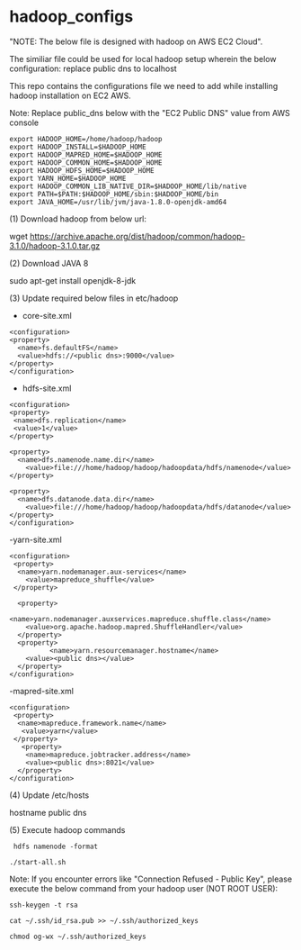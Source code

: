 # hadoop_configs
"NOTE: The below file is designed with hadoop on AWS EC2 Cloud".

The similiar file could be used for local hadoop setup wherein the below configuration: replace public dns to localhost


This repo contains the configurations file we need to add while installing hadoop installation on EC2 AWS.

Note: Replace public_dns below with the "EC2 Public DNS" value from AWS console

```
export HADOOP_HOME=/home/hadoop/hadoop
export HADOOP_INSTALL=$HADOOP_HOME
export HADOOP_MAPRED_HOME=$HADOOP_HOME
export HADOOP_COMMON_HOME=$HADOOP_HOME
export HADOOP_HDFS_HOME=$HADOOP_HOME
export YARN_HOME=$HADOOP_HOME
export HADOOP_COMMON_LIB_NATIVE_DIR=$HADOOP_HOME/lib/native
export PATH=$PATH:$HADOOP_HOME/sbin:$HADOOP_HOME/bin
export JAVA_HOME=/usr/lib/jvm/java-1.8.0-openjdk-amd64

```



(1) Download hadoop from below url:

wget https://archive.apache.org/dist/hadoop/common/hadoop-3.1.0/hadoop-3.1.0.tar.gz

(2) Download JAVA 8

sudo apt-get install openjdk-8-jdk

(3) Update required below files in etc/hadoop

- core-site.xml

```
<configuration>
<property>
  <name>fs.defaultFS</name>
  <value>hdfs://<public dns>:9000</value>
</property>
</configuration>
```


- hdfs-site.xml

```
<configuration>
<property>
 <name>dfs.replication</name>
 <value>1</value>
</property>

<property>
  <name>dfs.namenode.name.dir</name>
    <value>file:///home/hadoop/hadoop/hadoopdata/hdfs/namenode</value>
</property>

<property>
  <name>dfs.datanode.data.dir</name>
    <value>file:///home/hadoop/hadoop/hadoopdata/hdfs/datanode</value>
</property>
</configuration>
```



-yarn-site.xml

```
<configuration>
 <property>
  <name>yarn.nodemanager.aux-services</name>
    <value>mapreduce_shuffle</value>
 </property>

  <property>
          <name>yarn.nodemanager.auxservices.mapreduce.shuffle.class</name>
    <value>org.apache.hadoop.mapred.ShuffleHandler</value>
  </property>
  <property>
          <name>yarn.resourcemanager.hostname</name>
    <value><public dns></value>
  </property>
</configuration>

```

-mapred-site.xml


```
<configuration>
 <property>
  <name>mapreduce.framework.name</name>
   <value>yarn</value>
 </property>
   <property>
    <name>mapreduce.jobtracker.address</name>
    <value><public dns>:8021</value>
  </property>
</configuration>
```

(4) Update /etc/hosts

hostname             public dns



(5) Execute hadoop commands
```
 hdfs namenode -format

./start-all.sh
```


Note:
If you encounter errors like "Connection Refused - Public Key", please execute the below command from your hadoop user (NOT ROOT USER):
```
ssh-keygen -t rsa
```
```
cat ~/.ssh/id_rsa.pub >> ~/.ssh/authorized_keys
```
```
chmod og-wx ~/.ssh/authorized_keys
```



